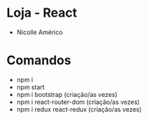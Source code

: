 # Loja - React
- Nicolle Américo

# Comandos
- npm i
- npm start
- npm i bootstrap (criação/as vezes)
- npm i react-router-dom (criação/as vezes)
- npm i redux react-redux (criação/as vezes)
